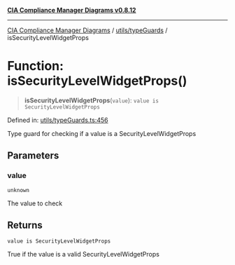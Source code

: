 [**CIA Compliance Manager Diagrams v0.8.12**](../../../README.md)

***

[CIA Compliance Manager Diagrams](../../../modules.md) / [utils/typeGuards](../README.md) / isSecurityLevelWidgetProps

# Function: isSecurityLevelWidgetProps()

> **isSecurityLevelWidgetProps**(`value`): `value is SecurityLevelWidgetProps`

Defined in: [utils/typeGuards.ts:456](https://github.com/Hack23/cia-compliance-manager/blob/e7811142a771ec75716a7ce3a0d60f18cb91cd06/src/utils/typeGuards.ts#L456)

Type guard for checking if a value is a SecurityLevelWidgetProps

## Parameters

### value

`unknown`

The value to check

## Returns

`value is SecurityLevelWidgetProps`

True if the value is a valid SecurityLevelWidgetProps

